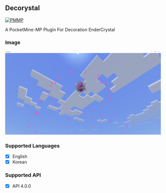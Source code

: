 ## Decorystal

<a id="PMMP" href="https://github.com/pmmp/PocketMine-MP"><img alt="PMMP" src="https://img.shields.io/badge/PMMP-PLUGINS-blue?style=for-the-badge"></a>

A PocketMine-MP Plugin For Decoration EnderCrystal

### Image

<a id="Image">
    <img src="https://github.com/doraft/Decorystal/blob/PM4/assets/image.png" width="1000"  alt="Image"/>
</a>

### Supported Languages

- [X] English
- [X] Korean

### Supported API
- [X] API 4.0.0
